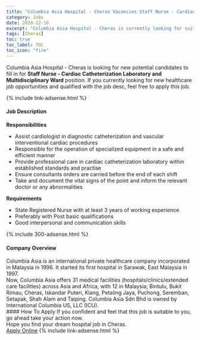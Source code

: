 ```yaml
---
title: "Columbia Asia Hospital - Cheras Vacancies Staff Nurse - Cardiac Catheterization Laboratory and Multidisciplinary Ward" 
category: Jobs 
date: 2020-12-16 
excerpt: "Columbia Asia Hospital - Cheras is currently looking for suitable person to fill in the Staff Nurse - Cardiac Catheterization Laboratory and Multidisciplinary Ward which positioned at Cheras" 
tags: [Cheras] 
toc: true 
toc_label: TOC 
toc_icon: "fire" 
--- 
```


<p>Columbia Asia Hospital - Cheras is looking for new potential candidates to fill in for <b>Staff Nurse - Cardiac Catheterization Laboratory and Multidisciplinary Ward</b> position. If you currently looking for new healthcare job opportunities and qualified with the job desc, feel free to apply this job.
</p>{% include link-adsense.html %} 
<div><div><div><h4>Job Description</h4></div></div><div><div><span><div><div><b>Responsibilities</b></div><ul><li>Assist cardiologist in diagnostic catheterization and vascular interventional cardiac procedures</li><li>Responsible for the operation of specialized equipment in a safe and efficient manner</li><li>Provide professional care in cardiac catheterization laboratory within established standards and practise</li><li>Ensure consultants orders are carried before the end of each shift</li><li>Take and document the vital signs of the point and inform the relevant doctor or any abnormalities</li></ul><div><strong>Requirements</strong></div><ul><li>State Registered Nurse with at least 3 years of working experience</li><li>Preferably with Post basic qualifications</li><li>Good interpersonal and communication skills</li></ul></div></span></div></div></div> 
{% include 300-adsense.html %} 
<div><div><div><h4>Company Overview</h4></div></div><div><div><span><div><div>
<div>
		Columbia Asia is an international private healthcare company incorporated in Malaysia in 1996. It started its first hospital in Sarawak, East Malaysia in 1997.<br>
		Now, Columbia Asia offers 31 medical facilities (hospitals/clinics/extended care facilities) across Asia and Africa, with 12 in Malaysia; Bintulu, Bukit Rimau, Cheras, Iskandar Puteri, Klang, Petaling Jaya, Puchong, Seremban, Setapak, Shah Alam and Taiping. Columbia Asia Sdn Bhd is owned by International Columbia US, LLC (ICU).</div>
</div></div></span></div></div></div> 
#### How To Apply 
If you confident and feel that this job is suitable to you, go ahead take your action now. <br/> 
Hope you find your dream hospital job in Cheras. <br/> 
<a href="https://www.jobstreet.com.my/en/job/staff-nurse-cardiac-catheterization-laboratory-and-multidisciplinary-ward-4444827?jobId=jobstreet-my-job-4444827&sectionRank=20&token=0~b8ed6501-0983-471c-bed7-364adb192ce5&fr=SRP%20View%20In%20New%20Ta" class="btn btn--warning" target="_blank" rel="nofollow noopenner">Apply Online</a> 
{% include link-adsense.html %} 